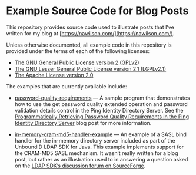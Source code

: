 # Example Source Code for Blog Posts

This repository provides source code used to illustrate posts that I’ve written for my blog at [https://nawilson.com/](https://nawilson.com/).

Unless otherwise documented, all example code in this repository is provided under the terms of each of the following licenses:

* [The GNU General Public License version 2 (GPLv2)](LICENSE-GPLv2.txt)
* [The GNU Lesser General Public License version 2.1 (LGPLv2.1)](LICENSE-LGPLv2.1.txt)
* [The Apache License version 2.0](LICENSE-Apache-v2.0.txt)

The examples that are currently available include:

* [password-quality-requirements](password-quality-requirements) — A sample program that demonstrates how to use the get password quality extended operation and password validation details control in the Ping Identity Directory Server. See the [Programmatically Retrieving Password Quality Requirements in the Ping Identity Directory Server](https://nawilson.com/2019/01/29/programmatically-retrieving-password-quality-requirements-in-the-ping-identity-directory-server/) blog post for more information.

* [in-memory-cram-md5-handler-example](in-memory-cram-md5-handler-example) — An example of a SASL bind handler for the in-memory directory server included as part of the UnboundID LDAP SDK for Java. This example implements support for the CRAM-MD5 SASL mechanism. It wasn’t really written for a blog post, but rather as an illustration used to in answering a question asked on the [LDAP SDK’s discussion forum on SourceForge](https://sourceforge.net/p/ldap-sdk/discussion/1001257/thread/20bc11ee/).
